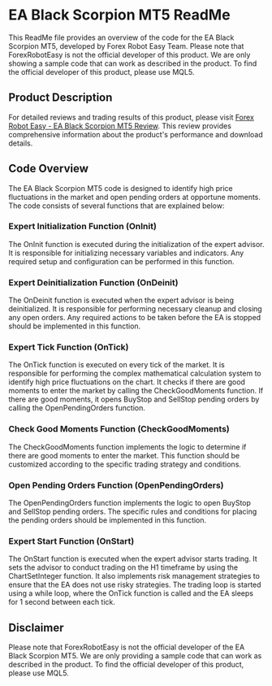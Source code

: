 # EA Black Scorpion MT5 ReadMe

This ReadMe file provides an overview of the code for the EA Black Scorpion MT5, developed by Forex Robot Easy Team. Please note that ForexRobotEasy is not the official developer of this product. We are only showing a sample code that can work as described in the product. To find the official developer of this product, please use MQL5.

## Product Description

For detailed reviews and trading results of this product, please visit [Forex Robot Easy - EA Black Scorpion MT5 Review](https://forexroboteasy.com/forex-robot-review/ea-black-scorpion-mt5-review-real-results-and-download-info/). This review provides comprehensive information about the product's performance and download details.

## Code Overview

The EA Black Scorpion MT5 code is designed to identify high price fluctuations in the market and open pending orders at opportune moments. The code consists of several functions that are explained below:

### Expert Initialization Function (OnInit)

The OnInit function is executed during the initialization of the expert advisor. It is responsible for initializing necessary variables and indicators. Any required setup and configuration can be performed in this function.

### Expert Deinitialization Function (OnDeinit)

The OnDeinit function is executed when the expert advisor is being deinitialized. It is responsible for performing necessary cleanup and closing any open orders. Any required actions to be taken before the EA is stopped should be implemented in this function.

### Expert Tick Function (OnTick)

The OnTick function is executed on every tick of the market. It is responsible for performing the complex mathematical calculation system to identify high price fluctuations on the chart. It checks if there are good moments to enter the market by calling the CheckGoodMoments function. If there are good moments, it opens BuyStop and SellStop pending orders by calling the OpenPendingOrders function.

### Check Good Moments Function (CheckGoodMoments)

The CheckGoodMoments function implements the logic to determine if there are good moments to enter the market. This function should be customized according to the specific trading strategy and conditions.

### Open Pending Orders Function (OpenPendingOrders)

The OpenPendingOrders function implements the logic to open BuyStop and SellStop pending orders. The specific rules and conditions for placing the pending orders should be implemented in this function.

### Expert Start Function (OnStart)

The OnStart function is executed when the expert advisor starts trading. It sets the advisor to conduct trading on the H1 timeframe by using the ChartSetInteger function. It also implements risk management strategies to ensure that the EA does not use risky strategies. The trading loop is started using a while loop, where the OnTick function is called and the EA sleeps for 1 second between each tick.

## Disclaimer

Please note that ForexRobotEasy is not the official developer of the EA Black Scorpion MT5. We are only providing a sample code that can work as described in the product. To find the official developer of this product, please use MQL5.
